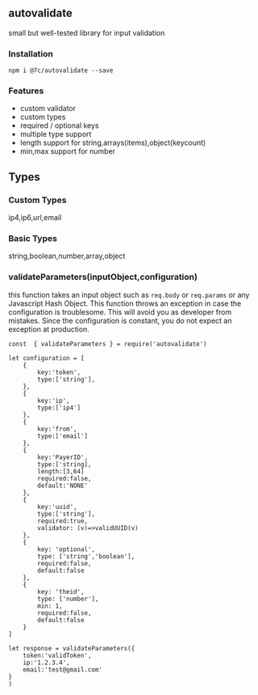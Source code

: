 ## autovalidate

small but well-tested library for input validation

### Installation
`
npm i @7c/autovalidate --save
`

### Features
- custom validator
- custom types
- required / optional keys
- multiple type support
- length support for string,arrays(items),object(keycount)
- min,max support for number

## Types
### Custom Types
ip4,ip6,url,email
### Basic Types
string,boolean,number,array,object

### validateParameters(inputObject,configuration)
this function takes an input object such as `req.body` or `req.params` or any Javascript Hash Object. This function throws an exception in case the configuration is troublesome. This will avoid you as developer from mistakes. Since the configuration is constant, you do not expect an exception at production.

```
const  { validateParameters } = require('autovalidate')

let configuration = [
    {
        key:'token',
        type:['string'],
    },
    {
        key:'ip',
        type:['ip4']
    },
    {
        key:'from',
        type:['email']
    },
    {
        key:'PayerID',
        type:['string],
        length:[3,64]
        required:false,
        default:'NONE'
    },
    {
        key:'uuid',
        type:['string'],
        required:true,
        validator: (v)=>validUUID(v)
    },
    {
        key: 'optional',
        type: ['string','boolean'],
        required:false,
        default:false
    },
    {
        key: 'theid',
        type: ['number'],
        min: 1,
        required:false,
        default:false
    }
]

let response = validateParameters({
    token:'validToken',
    ip:'1.2.3.4',
    email:'test@gmail.com'
}
)

```